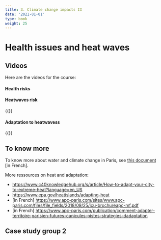 ```yaml
---
title: 3. Climate change impacts II 
date: '2021-01-01'
type: book
weight: 25
---
```

# Health issues and heat waves

<!--more-->

## Videos

Here are the videos for the course:

#### Health risks

#### Heatwaves risk
{{<youtube ipiBfS4cxy4>}}
#### Adaptation to heatwavess
{{<youtube Xovo8Lc1qPo>}}
 
## To know more

To know more about water and climate change in Paris, see [this document](https://www.apc-paris.com/actualite/changement-climatique-a-paris-quels-impacts-sur-leau) [in French].

More ressources on heat and adaptation:
- https://www.c40knowledgehub.org/s/article/How-to-adapt-your-city-to-extreme-heat?language=en_US
- https://www.epa.gov/heatislands/adapting-heat
- [in French] https://www.apc-paris.com/sites/www.apc-paris.com/files/file_fields/2018/09/25/icu-brochureapc-mf.pdf
- [in French] https://www.apc-paris.com/publication/comment-adapter-territoire-parisien-futures-canicules-pistes-strategies-dadaptation

## Case study group 2
